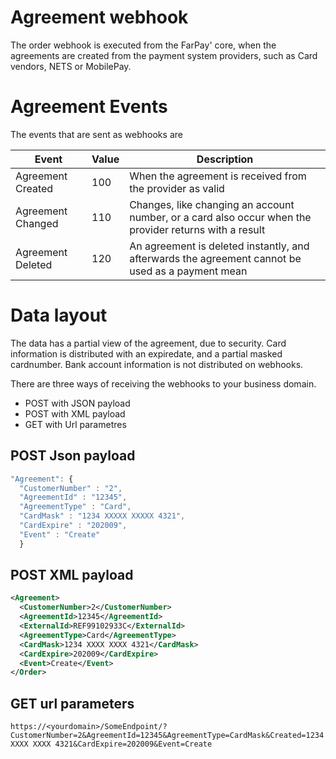 # Agreement webhook
The order webhook is executed from the FarPay' core, when the agreements are created from the payment system providers, such as Card vendors, NETS or MobilePay.

# Agreement Events
The events that are sent as webhooks are 

| Event          | Value  | Description  |
|----------------|--------|--------------|
| Agreement Created |  100  | When the agreement is received from the provider as valid |
| Agreement Changed |  110  | Changes, like changing an account number, or a card also occur when the provider returns with a result |
| Agreement Deleted | 120 | An agreement is deleted instantly, and afterwards the agreement cannot be used as a payment mean |


# Data layout
The data has a partial view of the agreement, due to security. Card information is distributed with an expiredate, and a partial masked cardnumber. Bank account information is not distributed on webhooks.

There are three ways of receiving the webhooks to your business domain.
* POST with JSON payload
* POST with XML payload
* GET with Url parametres

## POST Json payload
```JavaScript
"Agreement": {  
  "CustomerNumber" : "2",  
  "AgreementId" : "12345",
  "AgreementType" : "Card", 
  "CardMask" : "1234 XXXXX XXXXX 4321",
  "CardExpire" : "202009",
  "Event" : "Create"
  }
```

## POST XML payload

```XML
<Agreement>
  <CustomerNumber>2</CustomerNumber>
  <AgreementId>12345</AgreementId>
  <ExternalId>REF99102933C</ExternalId>
  <AgreementType>Card</AgreementType>
  <CardMask>1234 XXXX XXXX 4321</CardMask>
  <CardExpire>202009</CardExpire>
  <Event>Create</Event>
</Order>
```

## GET url parameters

```
https://<yourdomain>/SomeEndpoint/?CustomerNumber=2&AgreementId=12345&AgreementType=CardMask&Created=1234 XXXX XXXX 4321&CardExpire=202009&Event=Create
```

